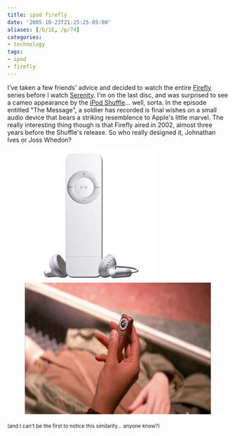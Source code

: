 ```yaml
---
title: ipod firefly
date: '2005-10-23T21:25:25-05:00'
aliases: [/b/1E, /p/74]
categories:
- technology
tags:
- ipod
- firefly
---
```

I've taken a few friends' advice and decided to watch the entire [Firefly][] series before I watch [Serenity][].  I'm on
the last disc, and was surprised to see a cameo appearance by the [iPod Shuffle][]... well, sorta.  In the episode
entitled "The Message", a soldier has recorded is final wishes on a small audio device that bears a striking resemblence
to Apple's little marvel.  The really interesting thing though is that Firefly aired in 2002, almost three years before
the Shuffle's release.  So who really designed it, Johnathan Ives or Joss Whedon?

<figure class="aligncenter">
  <img src="ipod-shuffle.jpg" alt="1st generation iPod Shuffle" height="300">
  <img src="firefly-shuffle.jpg" alt="Woman's hand holding a device which resembles the iPod Shuffle" height="300">
</figure>

<small>(and I can't be the first to notice this similarity... anyone know?)</small>

[firefly]: http://imdb.com/title/tt0303461/
[serenity]: http://imdb.com/title/tt0379786/
[iPod Shuffle]: http://www.apple.com/ipodshuffle/
